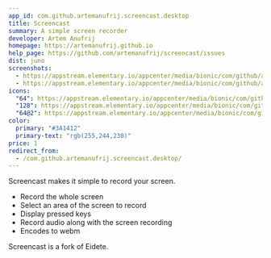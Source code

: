 ```yaml
---
app_id: com.github.artemanufrij.screencast.desktop
title: Screencast
summary: A simple screen recorder
developer: Artem Anufrij
homepage: https://artemanufrij.github.io
help_page: https://github.com/artemanufrij/screencast/issues
dist: juno
screenshots:
  - https://appstream.elementary.io/appcenter/media/bionic/com/github/artemanufrij.screencast.desktop/2BF3C055346F65DB7E24FCD2CB759912/screenshots/image-1_orig.png
  - https://appstream.elementary.io/appcenter/media/bionic/com/github/artemanufrij.screencast.desktop/2BF3C055346F65DB7E24FCD2CB759912/screenshots/image-2_orig.png
icons:
  "64": https://appstream.elementary.io/appcenter/media/bionic/com/github/artemanufrij.screencast.desktop/2BF3C055346F65DB7E24FCD2CB759912/icons/64x64/com.github.artemanufrij.screencast_com.github.artemanufrij.screencast.png
  "128": https://appstream.elementary.io/appcenter/media/bionic/com/github/artemanufrij.screencast.desktop/2BF3C055346F65DB7E24FCD2CB759912/icons/128x128/com.github.artemanufrij.screencast_com.github.artemanufrij.screencast.png
  "64@2": https://appstream.elementary.io/appcenter/media/bionic/com/github/artemanufrij.screencast.desktop/2BF3C055346F65DB7E24FCD2CB759912/icons/64x64@2/com.github.artemanufrij.screencast_com.github.artemanufrij.screencast.png
color:
  primary: "#3A1412"
  primary-text: "rgb(255,244,230)"
price: 1
redirect_from:
  - /com.github.artemanufrij.screencast.desktop/
---
```


<p>Screencast makes it simple to record your screen.</p>
<ul>
  <li>Record the whole screen</li>
  <li>Select an area of the screen to record</li>
  <li>Display pressed keys</li>
  <li>Record audio along with the screen recording</li>
  <li>Encodes to webm</li>
</ul>
<p>Screencast is a fork of Eidete.</p>
